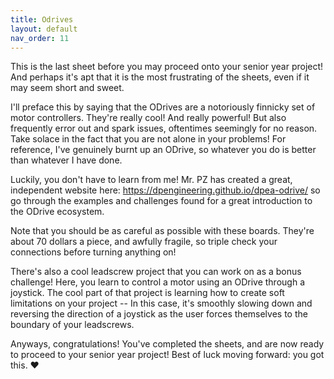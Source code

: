 ```yaml
---
title: Odrives
layout: default
nav_order: 11
---
```

This is the last sheet before you may proceed onto your senior year project! And perhaps it's apt that it is the most frustrating of the sheets, even if it may seem short and sweet. 

I'll preface this by saying that the ODrives are a notoriously finnicky set of motor controllers. They're really cool! And really powerful! But also frequently error out and spark issues, oftentimes seemingly for no reason. Take solace in the fact that you are not alone in your problems! For reference, I've genuinely burnt up an ODrive, so whatever you do is better than whatever I have done. 

Luckily, you don't have to learn from me! Mr. PZ has created a great, independent website here:  https://dpengineering.github.io/dpea-odrive/ so go through the examples and challenges found for a great introduction to the ODrive ecosystem. 

Note that you should be as careful as possible with these boards. They're about 70 dollars a piece, and awfully fragile, so triple check your connections before turning anything on!

There's also a cool leadscrew project that you can work on as a bonus challenge! Here, you learn to control a motor using an ODrive through a joystick. The cool part of that project is learning how to create soft limitations on your project -- In this case, it's smoothly slowing down and reversing the direction of a joystick as the user forces themselves to the boundary of your leadscrews. 

Anyways, congratulations! You've completed the sheets, and are now ready to proceed to your senior year project! Best of luck moving forward: you got this. ❤️
